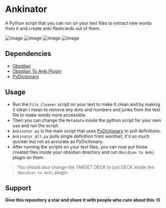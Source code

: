 # Ankinator
A Python script that you can run on your text files to extract new words from it and create anki flashcards out of them.

![image](https://user-images.githubusercontent.com/89016694/195785109-947af3f3-9332-4fe5-adef-c276d65ae727.png)
![image](https://user-images.githubusercontent.com/89016694/195785164-038f7eaa-be3f-4814-94d1-6027f5350ea8.png)
![image](https://user-images.githubusercontent.com/89016694/195785408-d934c2c5-2802-4957-b371-75a2030bfd2e.png)
![image](https://user-images.githubusercontent.com/89016694/195785468-01d2744e-a0d5-4d18-b210-118c42e8211b.png)


## Dependencies
- [Obsidian](https://obsidian.md/)
- [Obsidian To Anki Plugin](https://github.com/obsidian_to_Anki)
- [PyDictionary](https://github.com/geekpradd/PyDictionary)

## Usage
- Run the `File_Cleaner` script on your text to make it clean and by making it clean I mean to remove any dots and numbers and junks from the text file to make words more accessible.
- Then you can change the `Metadata` inside the python script for your own use and run the script.
- `Ankinator.py` is the main script that uses [PyDictionary](https://github.com/geekpradd/PyDictionary) to pull definitions.
- `Ankinator_Alt.py` pulls single definition from wordnet, it's so much quicker but not as accurate as PyDictionary.
- After running the scripts on your text files, you can now put those created files inside your obsidian directory and run `Obsidian to Anki` plugin on them.

> You should also change the TARGET DECK to just DECK inside the `Obsidian to Anki` plugin.

## Support
**Give this repository a star and share it with people who care about this :O**

